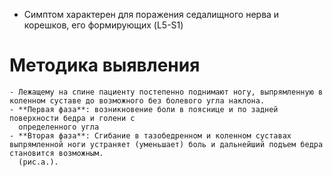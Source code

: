 - Симптом характерен для поражения седалищного нерва и корешков, его
  формирующих (L5-S1)
# Методика выявления
	- Лежащему на спине пациенту постепенно поднимают ногу, выпрямленную в коленном суставе до возможного без болевого угла наклона.
	- **Первая фаза**: возникновение боли в пояснице и по задней поверхности бедра и голени с
	  определенного угла
	- **Вторая фаза**: Сгибание в тазобедренном и коленном суставах выпрямленной ноги устраняет (уменьшает) боль и дальнейший подъем бедра становится возможным.
	  (рис.а.).